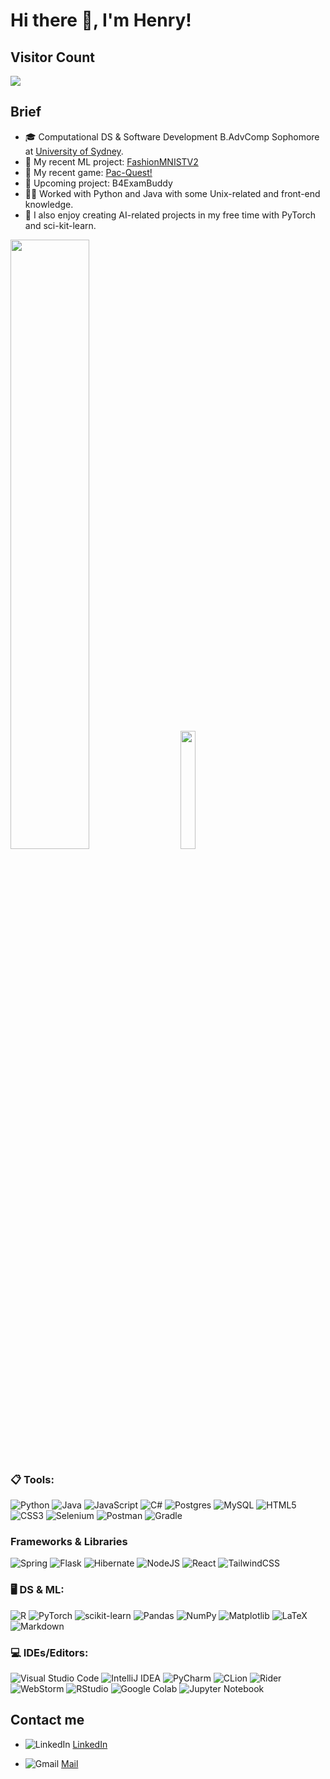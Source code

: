 # Hi there 👋, I'm Henry!
## Visitor Count
![](https://komarev.com/ghpvc/?username=nguyenchhieu&color=gray)
##  **Brief**
+ 🎓 Computational DS & Software Development B.AdvComp Sophomore at <a href="https://www.sydney.edu.au/" alt = "usyd">University of Sydney</a>.
+ 📶 My recent ML project: <a href="https://github.com/NguyenChHieu/FashionMNISTV2">FashionMNISTV2</a>
+ 👀 My recent game: <a href="https://github.com/NguyenChHieu/PacQuest">Pac-Quest!</a>
+ 👀 Upcoming project: B4ExamBuddy
+ 👨‍💻 Worked with Python and Java with some Unix-related and front-end knowledge.
+ 🤖 I also enjoy creating AI-related projects in my free time with PyTorch and sci-kit-learn.

<div class='container'>
<img style="height: auto; width: 50%;" class="img" src="https://github-readme-stats.vercel.app/api?username=nguyenchhieu&hide=issues&show_icons=true&theme=cobalt" />
&nbsp;
&nbsp;
<img style="height: auto; width: 22%;" class="img" src="https://github-readme-stats.vercel.app/api/top-langs/?username=nguyenchhieu&show_icons=true&theme=cobalt" /></div>
</div>         

### 📋 **Tools**:
![Python](https://img.shields.io/badge/python-3670A0?style=for-the-badge&logo=python&logoColor=ffdd54)
![Java](https://img.shields.io/badge/java-%23ED8B00.svg?style=for-the-badge&logo=openjdk&logoColor=white)
![JavaScript](https://img.shields.io/badge/javascript-%23323330.svg?style=for-the-badge&logo=javascript&logoColor=%23F7DF1E)
![C#](https://img.shields.io/badge/c%23-%23239120.svg?style=for-the-badge&logo=csharp&logoColor=white)
![Postgres](https://img.shields.io/badge/postgres-%23316192.svg?style=for-the-badge&logo=postgresql&logoColor=white)
![MySQL](https://img.shields.io/badge/mysql-4479A1.svg?style=for-the-badge&logo=mysql&logoColor=white)
![HTML5](https://img.shields.io/badge/html5-%23E34F26.svg?style=for-the-badge&logo=html5&logoColor=white)
![CSS3](https://img.shields.io/badge/css3-%231572B6.svg?style=for-the-badge&logo=css3&logoColor=white)
![Selenium](https://img.shields.io/badge/-selenium-%43B02A?style=for-the-badge&logo=selenium&logoColor=white)
![Postman](https://img.shields.io/badge/Postman-FF6C37?style=for-the-badge&logo=postman&logoColor=white)
![Gradle](https://img.shields.io/badge/Gradle-02303A.svg?style=for-the-badge&logo=Gradle&logoColor=white)

### **Frameworks & Libraries**
![Spring](https://img.shields.io/badge/spring-%236DB33F.svg?style=for-the-badge&logo=spring&logoColor=white)
![Flask](https://img.shields.io/badge/flask-%23000.svg?style=for-the-badge&logo=flask&logoColor=white)
![Hibernate](https://img.shields.io/badge/Hibernate-59666C?style=for-the-badge&logo=Hibernate&logoColor=white)
![NodeJS](https://img.shields.io/badge/node.js-6DA55F?style=for-the-badge&logo=node.js&logoColor=white)
![React](https://img.shields.io/badge/react-%2320232a.svg?style=for-the-badge&logo=react&logoColor=%2361DAFB)
![TailwindCSS](https://img.shields.io/badge/tailwindcss-%2338B2AC.svg?style=for-the-badge&logo=tailwind-css&logoColor=white)

### 🖥️ **DS & ML**: 
![R](https://img.shields.io/badge/r-%23276DC3.svg?style=for-the-badge&logo=r&logoColor=white)
![PyTorch](https://img.shields.io/badge/PyTorch-%23EE4C2C.svg?style=for-the-badge&logo=PyTorch&logoColor=white)
![scikit-learn](https://img.shields.io/badge/scikit--learn-%23F7931E.svg?style=for-the-badge&logo=scikit-learn&logoColor=white)
![Pandas](https://img.shields.io/badge/pandas-%23150458.svg?style=for-the-badge&logo=pandas&logoColor=white)
![NumPy](https://img.shields.io/badge/numpy-%23013243.svg?style=for-the-badge&logo=numpy&logoColor=white)
![Matplotlib](https://img.shields.io/badge/Matplotlib-%23ffffff.svg?style=for-the-badge&logo=Matplotlib&logoColor=black)
![LaTeX](https://img.shields.io/badge/latex-%23008080.svg?style=for-the-badge&logo=latex&logoColor=white)
![Markdown](https://img.shields.io/badge/markdown-%23000000.svg?style=for-the-badge&logo=markdown&logoColor=white)

### 💻 **IDEs/Editors**: 
![Visual Studio Code](https://img.shields.io/badge/Visual%20Studio%20Code-0078d7.svg?style=for-the-badge&logo=visual-studio-code&logoColor=white)
![IntelliJ IDEA](https://img.shields.io/badge/IntelliJIDEA-000000.svg?style=for-the-badge&logo=intellij-idea&logoColor=white)
![PyCharm](https://img.shields.io/badge/pycharm-143?style=for-the-badge&logo=pycharm&logoColor=black&color=black&labelColor=green)
![CLion](https://img.shields.io/badge/CLion-black?style=for-the-badge&logo=clion&logoColor=white)
![Rider](https://img.shields.io/badge/Rider-000000.svg?style=for-the-badge&logo=Rider&logoColor=white&color=black&labelColor=crimson)
![WebStorm](https://img.shields.io/badge/webstorm-143?style=for-the-badge&logo=webstorm&logoColor=white&color=black)
![RStudio](https://img.shields.io/badge/RStudio-4285F4?style=for-the-badge&logo=rstudio&logoColor=white)
![Google Colab](https://img.shields.io/badge/Google%20Colab-%23F9A825.svg?style=for-the-badge&logo=googlecolab&logoColor=white)
![Jupyter Notebook](https://img.shields.io/badge/jupyter-%23FA0F00.svg?style=for-the-badge&logo=jupyter&logoColor=white)


## **Contact me**

+ ![LinkedIn](https://img.shields.io/badge/linkedin-%230077B5.svg?style=for-the-badge&logo=linkedin&logoColor=white)
<a href="https://www.linkedin.com/in/henry-nguyen-a663b6285">LinkedIn</a>

+ ![Gmail](https://img.shields.io/badge/Gmail-D14836?style=for-the-badge&logo=gmail&logoColor=white)
<a href="mailto:nguyenchihieu178205@gmail.com">Mail</a>










